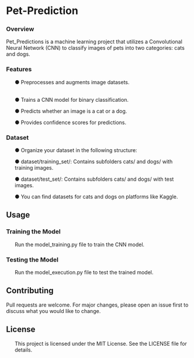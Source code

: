 # Pet-Prediction
### Overview

Pet_Predictions is a machine learning project that utilizes a Convolutional Neural Network (CNN) to classify images of pets into two categories: cats and dogs.

### Features

<ul dir="auto">
● Preprocesses and augments image datasets.

<br>● Trains a CNN model for binary classification.</br> 

● Predicts whether an image is a cat or a dog.

● Provides confidence scores for predictions. 
</ul>

### Dataset
<ul dir="auto">

● Organize your dataset in the following structure:

● dataset/training_set/: Contains subfolders cats/ and dogs/ with training images.

● dataset/test_set/: Contains subfolders cats/ and dogs/ with test images.

● You can find datasets for cats and dogs on platforms like Kaggle.
</ul>

## Usage

### Training the Model
<ul dir="auto">
Run the model_training.py file to train the CNN model.
</ul>

### Testing the Model
<ul dir="auto">
Run the model_execution.py file to test the trained model.
</ul>

## Contributing
Pull requests are welcome. For major changes, please open an issue first to discuss what you would like to change.

## License
<ul dir="auto">
This project is licensed under the MIT License. See the LICENSE file for details.
</ul>
